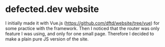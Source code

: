 # defected.dev website

I initially made it with Vue.js (https://github.com/dftd/website/tree/vue) for some practice with the framework. Then I noticed that the router was only feature I was using, and only for one small page.
Therefore I decided to make a plain pure JS version of the site.
